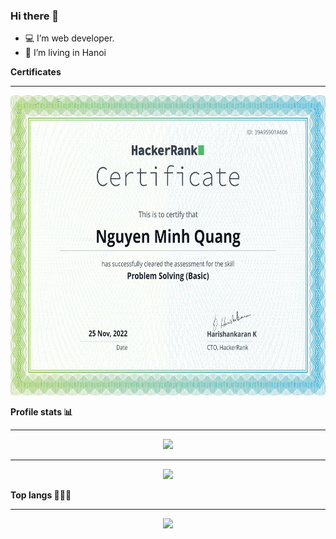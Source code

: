 ### Hi there 👋

- 💻 I’m web developer.
- 📖 I’m living in Hanoi

**Certificates**
***
<p align='center'>
  <img src="./certificate.png" height='480'/>
</p>

**Profile stats 📊**
***

<p align='center'>
  <img src="http://github-profile-summary-cards.vercel.app/api/cards/profile-details?username=kakashigenz&theme=radical"/>
</p>

---

<p align='center'>
  <img src="https://github-readme-stats.vercel.app/api?username=kakashigenz&show_icons=true&theme=radical"/>
</p>

**Top langs 🥇🥈🥉**
***

<p align='center'>
  <img src='http://github-profile-summary-cards.vercel.app/api/cards/most-commit-language?username=kakashigenz&theme=radical'/>
</p>
